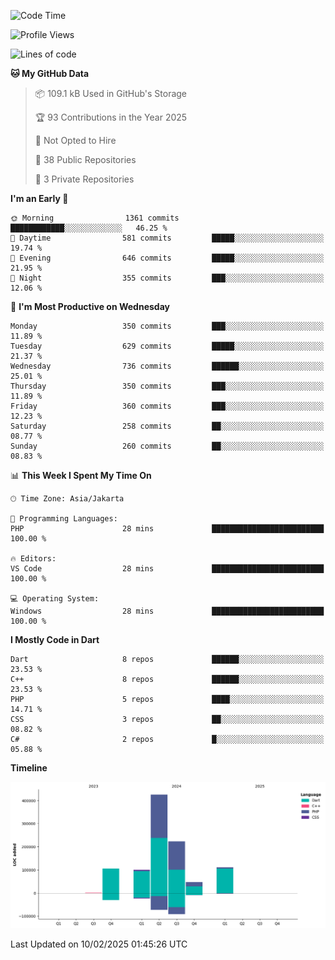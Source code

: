 <!--START_SECTION:waka-->
![Code Time](http://img.shields.io/badge/Code%20Time-393%20hrs%2030%20mins-blue)

![Profile Views](http://img.shields.io/badge/Profile%20Views-0-blue)

![Lines of code](https://img.shields.io/badge/From%20Hello%20World%20I%27ve%20Written-1.0%20million%20lines%20of%20code-blue)

**🐱 My GitHub Data** 

> 📦 109.1 kB Used in GitHub's Storage 
 > 
> 🏆 93 Contributions in the Year 2025
 > 
> 🚫 Not Opted to Hire
 > 
> 📜 38 Public Repositories 
 > 
> 🔑 3 Private Repositories 
 > 
**I'm an Early 🐤** 

```text
🌞 Morning                1361 commits        ████████████░░░░░░░░░░░░░   46.25 % 
🌆 Daytime                581 commits         █████░░░░░░░░░░░░░░░░░░░░   19.74 % 
🌃 Evening                646 commits         █████░░░░░░░░░░░░░░░░░░░░   21.95 % 
🌙 Night                  355 commits         ███░░░░░░░░░░░░░░░░░░░░░░   12.06 % 
```
📅 **I'm Most Productive on Wednesday** 

```text
Monday                   350 commits         ███░░░░░░░░░░░░░░░░░░░░░░   11.89 % 
Tuesday                  629 commits         █████░░░░░░░░░░░░░░░░░░░░   21.37 % 
Wednesday                736 commits         ██████░░░░░░░░░░░░░░░░░░░   25.01 % 
Thursday                 350 commits         ███░░░░░░░░░░░░░░░░░░░░░░   11.89 % 
Friday                   360 commits         ███░░░░░░░░░░░░░░░░░░░░░░   12.23 % 
Saturday                 258 commits         ██░░░░░░░░░░░░░░░░░░░░░░░   08.77 % 
Sunday                   260 commits         ██░░░░░░░░░░░░░░░░░░░░░░░   08.83 % 
```


📊 **This Week I Spent My Time On** 

```text
🕑︎ Time Zone: Asia/Jakarta

💬 Programming Languages: 
PHP                      28 mins             █████████████████████████   100.00 % 

🔥 Editors: 
VS Code                  28 mins             █████████████████████████   100.00 % 

💻 Operating System: 
Windows                  28 mins             █████████████████████████   100.00 % 
```

**I Mostly Code in Dart** 

```text
Dart                     8 repos             ██████░░░░░░░░░░░░░░░░░░░   23.53 % 
C++                      8 repos             ██████░░░░░░░░░░░░░░░░░░░   23.53 % 
PHP                      5 repos             ████░░░░░░░░░░░░░░░░░░░░░   14.71 % 
CSS                      3 repos             ██░░░░░░░░░░░░░░░░░░░░░░░   08.82 % 
C#                       2 repos             █░░░░░░░░░░░░░░░░░░░░░░░░   05.88 % 
```



**Timeline**

![Lines of Code chart](https://raw.githubusercontent.com/PradiptaAhmad/PradiptaAhmad/main/assets/bar_graph.png)


 Last Updated on 10/02/2025 01:45:26 UTC
<!--END_SECTION:waka-->

